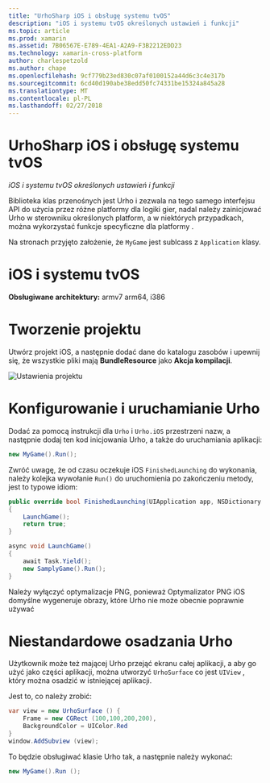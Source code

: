 ```yaml
---
title: "UrhoSharp iOS i obsługę systemu tvOS"
description: "iOS i systemu tvOS określonych ustawień i funkcji"
ms.topic: article
ms.prod: xamarin
ms.assetid: 7B06567E-E789-4EA1-A2A9-F3B2212EDD23
ms.technology: xamarin-cross-platform
author: charlespetzold
ms.author: chape
ms.openlocfilehash: 9cf779b23ed830c07af0100152a44d6c3c4e317b
ms.sourcegitcommit: 6cd40d190abe38edd50fc74331be15324a845a28
ms.translationtype: MT
ms.contentlocale: pl-PL
ms.lasthandoff: 02/27/2018
---
```

# <a name="urhosharp-ios-and-tvos-support"></a>UrhoSharp iOS i obsługę systemu tvOS

_iOS i systemu tvOS określonych ustawień i funkcji_

Biblioteka klas przenośnych jest Urho i zezwala na tego samego interfejsu API do użycia przez różne platformy dla logiki gier, nadal należy zainicjować Urho w sterowniku określonych platform, a w niektórych przypadkach, można wykorzystać funkcje specyficzne dla platformy .

Na stronach przyjęto założenie, że `MyGame` jest sublcass z `Application` klasy.

# <a name="ios-and-tvos"></a>iOS i systemu tvOS

**Obsługiwane architektury:** armv7 arm64, i386

# <a name="creating-a-project"></a>Tworzenie projektu

Utwórz projekt iOS, a następnie dodać dane do katalogu zasobów i upewnij się, że wszystkie pliki mają **BundleResource** jako **Akcja kompilacji**.

![Ustawienia projektu](ios-images/image-4.png "dodawania danych do katalogu zawierającego zasoby")

# <a name="configuring-and-launching-urho"></a>Konfigurowanie i uruchamianie Urho

Dodać za pomocą instrukcji dla `Urho` i `Urho.iOS` przestrzeni nazw, a następnie dodaj ten kod inicjowania Urho, a także do uruchamiania aplikacji:

```csharp
new MyGame().Run();
```

Zwróć uwagę, że od czasu oczekuje iOS `FinishedLaunching` do wykonania, należy kolejka wywołanie `Run()` do uruchomienia po zakończeniu metody, jest to typowe idiom:

```csharp
public override bool FinishedLaunching(UIApplication app, NSDictionary options)
{
    LaunchGame();
    return true;
}

async void LaunchGame()
{
    await Task.Yield();
    new SamplyGame().Run();
}
```

Należy wyłączyć optymalizacje PNG, ponieważ Optymalizator PNG iOS domyślne wygeneruje obrazy, które Urho nie może obecnie poprawnie używać

# <a name="custom-embedding-of-urho"></a>Niestandardowe osadzania Urho

Użytkownik może też mającej Urho przejąć ekranu całej aplikacji, a aby go użyć jako części aplikacji, można utworzyć `UrhoSurface` co jest `UIView` , który można osadzić w istniejącej aplikacji.

Jest to, co należy zrobić:

```csharp
var view = new UrhoSurface () {
    Frame = new CGRect (100,100,200,200),
    BackgroundColor = UIColor.Red
}
window.AddSubview (view);
```

To będzie obsługiwać klasie Urho tak, a następnie należy wykonać:

```csharp
new MyGame().Run ();
```

